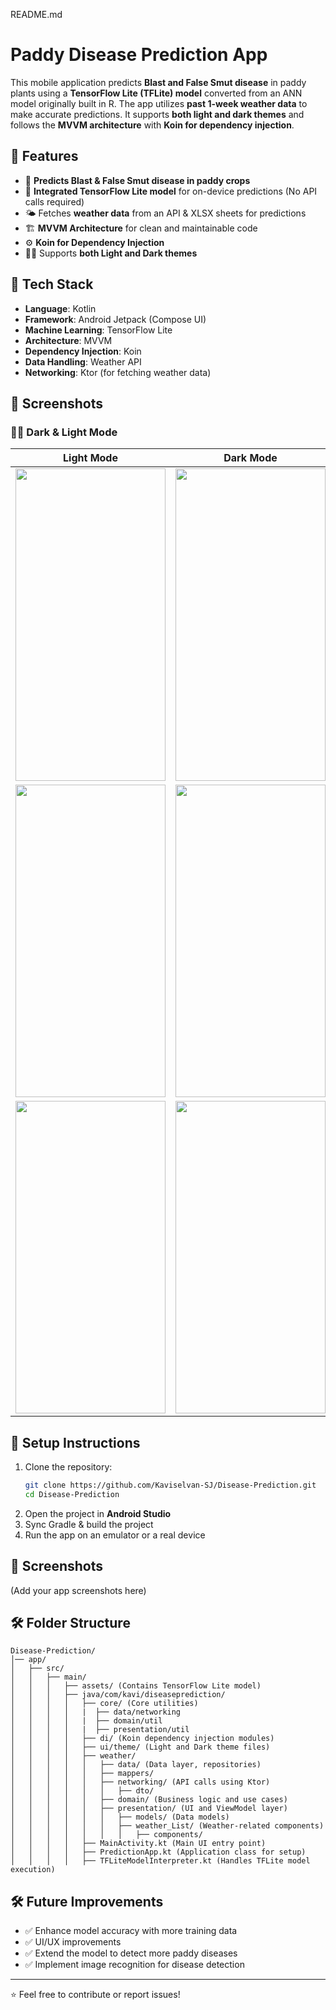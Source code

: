 README.md

# Paddy Disease Prediction App

This mobile application predicts **Blast and False Smut disease** in paddy plants using a **TensorFlow Lite (TFLite) model** converted from an ANN model originally built in R. The app utilizes **past 1-week weather data** to make accurate predictions. It supports **both light and dark themes** and follows the **MVVM architecture** with **Koin for dependency injection**.

## 🚀 Features
- 📌 **Predicts Blast & False Smut disease in paddy crops**
- 🧠 **Integrated TensorFlow Lite model** for on-device predictions (No API calls required)
- 🌤️ Fetches **weather data** from an API & XLSX sheets for predictions
- 🏗️ **MVVM Architecture** for clean and maintainable code
- ⚙️ **Koin for Dependency Injection**
- 🌙🎨 Supports **both Light and Dark themes**

## 📌 Tech Stack
- **Language**: Kotlin
- **Framework**: Android Jetpack (Compose UI)
- **Machine Learning**: TensorFlow Lite
- **Architecture**: MVVM
- **Dependency Injection**: Koin
- **Data Handling**: Weather API 
- **Networking**: Ktor (for fetching weather data)

## 📸 Screenshots

### 🌙🌞 Dark & Light Mode

| Light Mode | Dark Mode |
|------------|-----------|
|<img src="https://github.com/user-attachments/assets/fa5d1f2e-19eb-4fec-9a33-7db4d6fbf42a" height="500" width="240"/>|<img src="https://github.com/user-attachments/assets/1c00dcb7-e8ef-41bb-9b6b-46e6741310dc" height="500" width="240"/>|
|<img src="https://github.com/user-attachments/assets/5d6806d0-647c-4de7-b738-6fac8363518e"  height="500" width="240"/>|<img src="https://github.com/user-attachments/assets/61319c07-d6bd-4e97-8b67-72d8a0c521b9" height="500" width="240"/>|
|<img src="https://github.com/user-attachments/assets/7ca179a9-29cb-47d4-b0da-e7670280040b" height="500" width="240"/>|<img src="https://github.com/user-attachments/assets/b6b66898-34ab-4655-b596-efae353616a1" height="500" width="240"/>|


## 🔧 Setup Instructions
1. Clone the repository:
   ```sh
   git clone https://github.com/Kaviselvan-SJ/Disease-Prediction.git
   cd Disease-Prediction
   ```
2. Open the project in **Android Studio**
3. Sync Gradle & build the project
4. Run the app on an emulator or a real device

## 📸 Screenshots
(Add your app screenshots here)

## 🛠️ Folder Structure
```
Disease-Prediction/
│── app/
│   ├── src/
│   │   ├── main/
│   │   │   ├── assets/ (Contains TensorFlow Lite model)
│   │   │   ├── java/com/kavi/diseaseprediction/
│   │   │   │   ├── core/ (Core utilities)
│   │   │   │   |  ├── data/networking
│   │   │   │   |  ├── domain/util
│   │   │   │   |  ├── presentation/util
│   │   │   │   ├── di/ (Koin dependency injection modules)
│   │   │   │   ├── ui/theme/ (Light and Dark theme files)
│   │   │   │   ├── weather/
│   │   │   │   │   ├── data/ (Data layer, repositories)
│   │   │   │   │   ├── mappers/ 
│   │   │   │   │   ├── networking/ (API calls using Ktor)
│   │   │   │   │   │   ├── dto/ 
│   │   │   │   │   ├── domain/ (Business logic and use cases)
│   │   │   │   │   ├── presentation/ (UI and ViewModel layer)
│   │   │   │   │   │   ├── models/ (Data models)
│   │   │   │   │   │   ├── weather_List/ (Weather-related components)
│   │   │   │   │   │   │   ├── components/
│   │   │   │   ├── MainActivity.kt (Main UI entry point)
│   │   │   │   ├── PredictionApp.kt (Application class for setup)
│   │   │   │   ├── TFLiteModelInterpreter.kt (Handles TFLite model execution)
```

## 🛠️ Future Improvements
- ✅ Enhance model accuracy with more training data
- ✅ UI/UX improvements
- ✅ Extend the model to detect more paddy diseases
- ✅ Implement image recognition for disease detection

---

⭐ Feel free to contribute or report issues!  
